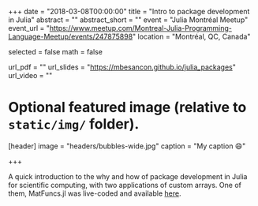 +++
date = "2018-03-08T00:00:00"
title = "Intro to package development in Julia"
abstract = ""
abstract_short = ""
event = "Julia Montréal Meetup"
event_url = "https://www.meetup.com/Montreal-Julia-Programming-Language-Meetup/events/247875898"
location = "Montréal, QC, Canada"

selected = false
math = false

url_pdf = ""
url_slides = "https://mbesancon.github.io/julia_packages"
url_video = ""

# Optional featured image (relative to `static/img/` folder).
[header]
image = "headers/bubbles-wide.jpg"
caption = "My caption :smile:"

+++

A quick introduction to the why and how of package development in Julia for
scientific computing, with two applications of custom arrays. One of them,
MatFuncs.jl was live-coded and available [here](https://github.com/mbesancon/MatFuncs.jl).
